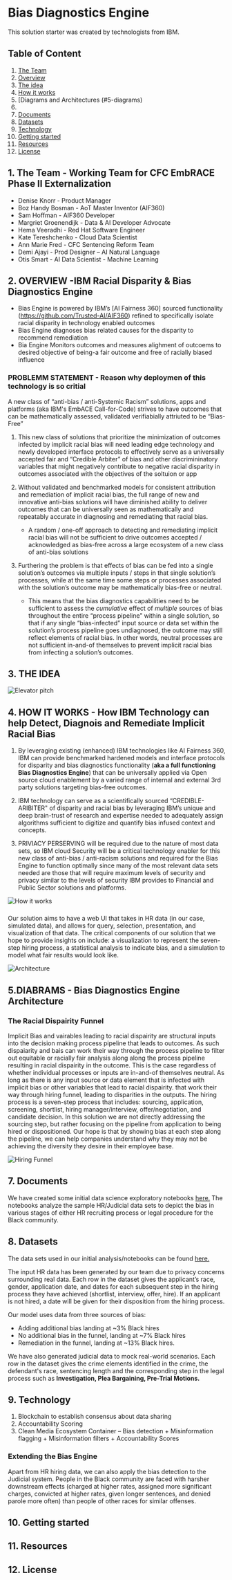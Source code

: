 # Bias Diagnostics Engine 

This solution starter was created by technologists from IBM.

## Table of Content

1. [The Team](#1-the-team)
2. [Overview](#2-overview)
3. [The idea](#3-the-idea)
4. [How it works](#4-how-it-works)
5. [Diagrams and Architectures (#5-diagrams)
6. 
7. [Documents](#7-documents)
8. [Datasets](#8-datasets)
9. [Technology](#9-technology)
10. [Getting started](#10-getting-started)
11. [Resources](#11-resources)
12. [License](#12-license)

## 1. The Team - Working Team for CFC EmbRACE Phase II Externalization 

* Denise Knorr - Product Manager
* Boz Handy Bosman - AoT Master Inventor (AIF360)
* Sam Hoffman - AIF360 Developer
* Margriet Groenendijk - Data & AI Developer Advocate   
* Hema Veeradhi - Red Hat Software Engineer    
* Kate Tereshchenko - Cloud Data Scientist 
* Ann Marie Fred - CFC Sentencing Reform Team 
* Demi Ajayi - Prod Designer – AI Natural Language 
* Otis Smart - AI Data Scientist - Machine Learning 

## 2. OVERVIEW -IBM Racial Disparity & Bias Diagnostics Engine

* Bias Engine is powered by IBM’s [AI Fairness 360] sourced functionality (https://github.com/Trusted-AI/AIF360) refined to specifically isolate racial disparity in technology enabled outcomes
* Bias Engine diagnoses bias related causes for the disparity to recommend remediation
* Bia Engine Monitors outcomes and measures alighment of outcoems to desired objective of being-a fair outcome and free of racially biased influence 

### PROBLEMM STATEMENT - Reason why deploymen of this technology is so critial 

A new class of “anti-bias / anti-Systemic Racism” solutions, apps and platforms (aka IBM's EmbACE Call-for-Code) strives to have outcomes that can be mathematically assessed, validated verifiabially attriuted to be “Bias-Free” 

1. This new class of solutions that prioritize the minimization of outcomes infected by implicit racial bias will need leading edge technology and newly developed interface protocols to effectively serve as a universally accepted fair and “Credible Arbiter” of bias and other discrimininatory variables that might negatively contribute to negative racial disparity in outcomes associated with the objectives of the soltuion or app 

2. Without validated and benchmarked models for consistent attribution and remediation of implicit racial bias, the full range of new and innovative anti-bias solutions will have diminished ability to deliver outcomes that can be universally seen as mathematically and repeatably accurate in diagnosing and remediating that racial bias. 
    *	A random / one-off approach to detecting and remediating implicit racial bias will not be sufficient to drive outcomes accepted / acknowledged as bias-free across a large ecosystem of a new class of anti-bias solutions 

3.	Furthering the problem is that effects of bias can be fed into a single solution’s outcomes via multiple inputs / steps in that single solution’s processes, while at the same time some steps or processes associated with the solution’s outcome may be mathematically bias-free or neutral.  
    *	This means that the bias diagnostics capabilities need to be sufficient to assess the *cumulative* effect of *multiple* sources of bias throughout the entire “process pipeline” within a single solution, so that if any single “bias-infected” input source or data set within the solution’s process pipeline goes undiagnosed, the outcome may still reflect elements of racial bias. In other words, neutral processes are not sufficient in-and-of themselves to prevent implicit racial bias from infecting a solution’s outcomes. 

## 3. THE IDEA

![Elevator pitch](https://github.com/MargrietGroenendijk/bias-detection-engine/blob/master/figures/Bias%20Engine%20-%20How%20it%20Works%20Sep%201.png)

## 4. HOW IT WORKS - How IBM Technology can help Detect, Diagnois and Remediate Implicit Racial Bias 

1. By leveraging existing (enhanced) IBM technologies like AI Fairness 360, IBM can provide benchmarked hardened models and interface protocols for disparity and bias diagnostics functionality (**aka a full functioning Bias Diagnostics Engine**) that can be universally applied via Open source cloud enablement by a varied range of internal and external 3rd party solutions targeting bias-free outcomes.

2. IBM technology can serve as a scientifically sourced “CREDIBLE-ARIBITER" of disparity and racial bias by leveraging IBM’s unique and deep brain-trust of research and expertise needed to adequately assign algorithms sufficient to digitize and quantify bias infused context and concepts. 

3. PRIVIACY PERSERVING will be required due to the nature of most data sets, so IBM cloud Security will be a critical technology enabler for this new class of anti-bias / anti-racism solutions and required for the Bias Engine to function optimally since many of the most relevant data sets needed are those that will require maximum levels of security and privacy similar to the levels of security IBM provides to Financial and Public Sector solutions and platforms. 

![How it works](https://github.com/MargrietGroenendijk/bias-detection-engine/blob/master/figures/Screen%20Shot%202020-09-01%20at%2012.45.58%20PM.png)

###
Our solution aims to have a web UI that takes in HR data (in our case, simulated data), and allows for query, selection, presentation, and visualization of that data. The critical components of our solution that we hope to provide insights on include: a visualization to represent the seven-step hiring process, a statistical analysis to indicate bias, and a simulation to model what fair results would look like. 

![Architecture](https://user-images.githubusercontent.com/7343099/90186448-2c7d8080-dd86-11ea-9fe2-e5e12a181888.png)

## 5.DIABRAMS -  Bias Diagnostics Engine Architecture

### The Racial Dispairity Funnel 
Implicit Bias and vairables leading to racial dispairity are structural inputs into the decision making process pipeline that leads to outcomes. As such dispaiarity and bais can work their way through the process pipeline to filter out equitable or racially fair analysis along along the process pipeline resulting in racial dispairity in the outcome.  This is the case regardless of whether individual processes or inputs are in-and-of themselves neutral.  As long as there is any input source or data element that is infected with implicit bias or other variables that lead to racial dispairity.  that work their way through hiring funnel, leading to disparities in the outputs. The hiring process is a seven-step process that includes: sourcing, application, screening, shortlist, hiring manager/interview, offer/negotiation, and candidate decision. In this solution we are not directly addressing the sourcing step, but rather focusing on the pipeline from application to being hired or dispositioned. Our hope is that by showing bias at each step along the pipeline, we can help companies understand why they may not be achieving the diversity they desire in their employee base.  

![Hiring Funnel](https://github.com/MargrietGroenendijk/bias-detection-engine/blob/master/figures/Funnel%20-%20Bias%20Filtering%20processes%20-%20Sep%201.png)

## 7. Documents

We have created some initial data science exploratory notebooks [here.](https://github.com/embrace-call-for-code/bias-detection-engine/tree/master/notebooks)
The notebooks analyze the sample HR/Judicial data sets to depict the bias in various stages of either HR recruiting process or legal procedure for the Black community.

## 8. Datasets

The data sets used in our initial analysis/notebooks can be found [here.](https://github.com/embrace-call-for-code/bias-detection-engine/tree/master/data)

The input HR data has been generated by our team due to privacy concerns surrounding real data. Each row in the dataset gives the applicant’s race, gender, application date, and dates for each subsequent step in the hiring process they have achieved (shortlist, interview, offer, hire). If an applicant is not hired, a date will be given for their disposition from the hiring process.  

Our model uses data from three sources of bias: 

* Adding additional bias landing at ~3% Black hires 
* No additional bias in the funnel, landing at ~7% Black hires 
* Remediation in the funnel, landing at ~13% Black hires.

We have also generated judicial data to mock real-world scenarios. Each row in the dataset gives the crime elements identified in the crime, the defendant's race, sentencing length and the corresponding step in the legal process such as **Investigation, Plea Bargaining, Pre-Trial Motions.**

## 9. Technology

1. Blockchain to establish consensus about data sharing
2. Accountability Scoring
3. Clean Media Ecosystem Container – Bias detection + Misinformation flagging + Misinformation filters + Accountability Scores

### Extending the Bias Engine

Apart from HR hiring data, we can also apply the bias detection to the Judicial system. People in the Black community are faced with harsher downstream effects (charged at higher rates, assigned more significant charges, convicted at higher rates, given longer sentences, and denied parole more often) than people of other races for similar offenses. 

## 10. Getting started

## 11. Resources

## 12. License



















